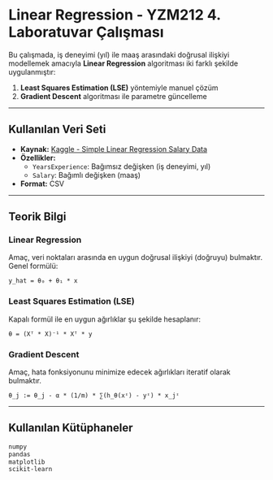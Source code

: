 # Linear Regression - YZM212 4. Laboratuvar Çalışması

Bu çalışmada, iş deneyimi (yıl) ile maaş arasındaki doğrusal ilişkiyi modellemek amacıyla **Linear Regression** algoritması iki farklı şekilde uygulanmıştır:

1. **Least Squares Estimation (LSE)** yöntemiyle manuel çözüm
2. **Gradient Descent** algoritması ile parametre güncelleme

---

## Kullanılan Veri Seti

- **Kaynak:** [Kaggle - Simple Linear Regression Salary Data](https://www.kaggle.com/datasets?tags=13405-Linear+Regression&utm_source=chatgpt.com)
- **Özellikler:**
  - `YearsExperience`: Bağımsız değişken (iş deneyimi, yıl)
  - `Salary`: Bağımlı değişken (maaş)
- **Format:** CSV

---
##  Teorik Bilgi

### Linear Regression
Amaç, veri noktaları arasında en uygun doğrusal ilişkiyi (doğruyu) bulmaktır. Genel formülü:

    y_hat = θ₀ + θ₁ * x

### Least Squares Estimation (LSE)
Kapalı formül ile en uygun ağırlıklar şu şekilde hesaplanır:

    θ = (Xᵀ * X)⁻¹ * Xᵀ * y

### Gradient Descent
Amaç, hata fonksiyonunu minimize edecek ağırlıkları iteratif olarak bulmaktır.

    θ_j := θ_j - α * (1/m) * ∑(h_θ(xᶦ) - yᶦ) * x_jᶦ

---

##  Kullanılan Kütüphaneler

```bash
numpy
pandas
matplotlib
scikit-learn
